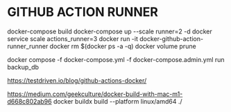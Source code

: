 # GITHUB ACTION RUNNER
docker-compose build
docker-compose up --scale runner=2 -d
docker service scale actions_runner=3
docker run -it docker-github-action-runner_runner
docker rm $(docker ps -a -q)
docker volume prune


 
 docker compose -f docker-compose.yml -f docker-compose.admin.yml run backup_db

https://testdriven.io/blog/github-actions-docker/


https://medium.com/geekculture/docker-build-with-mac-m1-d668c802ab96
docker buildx build --platform linux/amd64 ./

